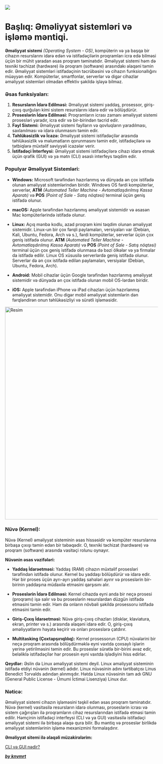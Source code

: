 ![](../Img/oss.avif)

# Başlıq: Əməliyyat sistemləri və işləmə məntiqi.


**Əməliyyat sistemi** _(Operating System - OS)_, kompüterin və ya başqa bir cihazın resurslarını idarə edən və istifadəçilərin proqramları icra edə bilməsi üçün bir mühit yaradan əsas proqram təminatıdır. Əməliyyat sistemi həm də texniki təchizat (hardware) ilə proqram (software) arasındakı əlaqəni təmin edir. Əməliyyat sistemləri istifadəçinin təcrübəsini və cihazın funksionallığını müəyyən edir. Kompüterlər, smartfonlar, serverlər və digər cihazlar əməliyyat sistemləri olmadan effektiv şəkildə işləyə bilməz.

### Əsas funksiyaları:

1. **Resursların İdarə Edilməsi:** Əməliyyat sistemi yaddaş, prosessor, giriş-çıxış qurğuları kimi sistem resurslarını idarə edir və bölüşdürür.
2. **Proseslərin İdarə Edilməsi:** Proqramların icrası zamanı əməliyyat sistemi prosesləri yaradır, icra edir və bir-birindən təcrid edir.
3. **Fayl Sistemi:** Əməliyyat sistemi faylların və qovluqların yaradılması, saxlanılması və idarə olunmasını təmin edir.
4. **Təhlükəsizlik və İcazə:** Əməliyyat sistemi istifadəçilər arasında təhlükəsizlik və məlumatların qorunmasını təmin edir, istifadəçilərə və tətbiqlərə müxtəlif səviyyəli icazələr verir.
5. **İstifadəçi İnterfeysi:** Əməliyyat sistemi istifadəçilərə cihazı idarə etmək üçün qrafik (GUI) və ya mətn (CLI) əsaslı interfeys təqdim edir.

### Populyar Əməliyyat Sistemləri:

- **Windows:** Microsoft tərəfindən hazırlanmış və dünyada ən çox istifadə olunan əməliyyat sistemlərindən biridir. Windows OS fərdi kompüterlər, serverlər, **ATM** _(Automated Teller Machine - Avtomatlaşdırılmış Kassa Aparatı)_ və **POS** _(Point of Sale - Satış nöqtəsi)_ terminal üçün geniş istifadə olunur.

- **macOS:** Apple tərəfindən hazırlanmış əməliyyat sistemidir və əsasən Mac kompüterlərində istifadə olunur.

- **Linux:** Açıq mənbə kodlu, azad proqram kimi təqdim olunan əməliyyat sistemidir. Linux-un bir çox fərqli paylamaları, versiyaları var (Debian, Kali, Ubuntu, Fedora, Arch və s.), fərdi kompüterlər, serverlər üçün çox geniş istifadə olunur. **ATM** _(Automated Teller Machine - Avtomatlaşdırılmış Kassa Aparatı)_ və **POS** _(Point of Sale - Satış nöqtəsi)_ terminal üçün çox geniş istifadə olunmasa də bəzi ölkələr və ya firmalar da istifadə edilir. Linux OS xüsusilə serverlərdə geniş istifadə olunur. Serverlər də ən çox istifadə edilən paylamaları, versiyalar (Debian, Ubuntu, Fedora, Arch).

- **Android:** Mobil cihazlar üçün Google tərəfindən hazırlanmış əməliyyat sistemidir və dünyada ən çox istifadə olunan mobil OS-lərdən biridir.

- **iOS:** Apple tərəfindən iPhone və iPad cihazları üçün hazırlanmış əməliyyat sistemidir. Onu digər mobil əməliyyat sistemlərin dən fərqləndirən onun təhlükəsizliyi və sürətli işləməsidir.

<img src="../Img/oss-2.avif" alt="Resim" width="700"/>

### Nüvə (Kernel):

Nüvə (Kernel) əməliyyat sisteminin əsas hissəsidir və kompüter resurslarına birbaşa çıxışı təmin edən bir təbəqədir. O, texniki təchizat (hardware) və proqram (software) arasında vasitəçi rolunu oynayır.

**Nüvənin əsas vəzifələri:**

- **Yaddaş İdarəetməsi:** Yaddaş (RAM) cihazın müxtəlif prosesləri tərəfindən istifadə olunur. Kernel bu yaddaşı bölüşdürür və idarə edir. Hər bir proses üçün ayrı-ayrı yaddaş sahələri ayırır və proseslərin bir-birinin yaddaşına müdaxilə etməsini qarşısını alır.

- **Proseslərin İdarə Edilməsi:** Kernel cihazda eyni anda bir neçə prosesi (proqramı) işə salır və bu proseslərin resurslardan düzgün istifadə etməsini təmin edir. Həm də onların növbəli şəkildə prosessoru istifadə etməsini təmin edir.

- **Giriş-Çıxış İdarəetməsi:** Nüvə giriş-çıxış cihazları (disklər, klaviatura, ekran, printer və s.) arasında əlaqəni idarə edir. O, giriş-çıxış əməliyyatlarını həyata keçirir və onları proseslərə çatdırır.

- **Multitasking (Çoxtapşırıqlılıq):** Kernel prosessorun (CPU) nüvələrini bir neçə proqram arasında bölüşdürməklə eyni vaxtda çoxsaylı işlərin yerinə yetirilməsini təmin edir. Bu proseslər sürətlə bir-birini əvəz edir, beləliklə istifadəçilər hər prosesin eyni vaxtda işlədiyini hiss edirlər.

**Qeydlər:** Əslin də Linux əməliyyat sistemi deyil. Linux əməliyyat sisteminin istifadə etdiyi nüvənin (kernel) adıdır. Linux nüvəsinin adını tərtibatçısı Linus Benedict Torvalds adından alınmışdır. Hətda Linux nüvəsinin tam adı GNU (General Public License - Ümumi İctimai Lisenziya) Linux dur.

### Nəticə:

Əməliyyat sistemi cihazın işləməsini təşkil edən əsas proqram təminatıdır. Nüvə (kernel) vasitəsilə resursların idarə olunması, proseslərin icrası və sistem çağırışları ilə proqramların cihaz resurslarından istifadə etməsi təmin edilir. Həmçinin istifadəçi interfeysi (CLI və ya GUI) vasitəsilə istifadəçi əməliyyat sistemi ilə birbaşa əlaqə qura bilir. Bu məntiq və proseslər birlikdə əməliyyat sistemlərinin işləmə mexanizmini formalaşdırır.

**Əməliyyat sitemi ilə əlaqəli müzakirələrim:**

[CLI və GUI nədir?](https://github.com/knvmrt/my-developedia-azerbaijan/blob/master/Docs/POST-2.md)

[**_by knvmrt_**](https://github.com/knvmrt)
